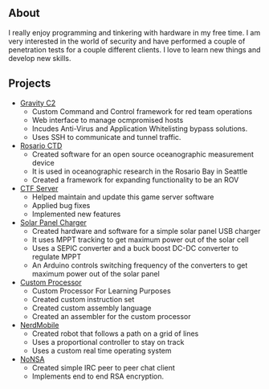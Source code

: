 ## About
I really enjoy programming and tinkering with hardware in my free time.
I am very interested in the world of security and have performed
a couple of penetration tests for a couple different clients. I love
to learn new things and develop new skills.

## Projects

- [Gravity C2](https://gitlab.com/dakriy/Gravity)
    - Custom Command and Control framework for red team operations
    - Web interface to manage ocmpromised hosts
    - Incudes Anti-Virus and Application Whitelisting bypass solutions.
    - Uses SSH to communicate and tunnel traffic.
- [Rosario CTD](https://github.com/dakriy/Rosario-ROV)
    - Created software for an open source oceanographic measurement device
    - It is used in oceanographic research in the Rosario Bay in Seattle
    - Created a framework for expanding functionality to be an ROV
- [CTF Server](https://github.com/buildist/CTFServer)
    - Helped maintain and update this game server software
    - Applied bug fixes
    - Implemented new features
- [Solar Panel Charger](https://gitlab.com/dakriy/solar-charger)
    - Created hardware and software for a simple solar panel USB charger
    - It uses MPPT tracking to get maximum power out of the solar cell
    - Uses a SEPIC converter and a buck boost DC-DC converter to regulate MPPT
    - An Arduino controls switching frequency of the converters to get maximum power out of the solar panel
- [Custom Processor](https://github.com/dakriy/Architecture-Project)
    - Custom Processor For Learning Purposes
    - Created custom instruction set
    - Created custom assembly language
    - Created an assembler for the custom processor
- [NerdMobile](https://gitlab.com/dakriy/Nerdmobile)
    - Created robot that follows a path on a grid of lines
    - Uses a proportional controller to stay on track
    - Uses a custom real time operating system 
- [NoNSA](https://github.com/dakriy/NoNSA)
    - Created simple IRC peer to peer chat client
    - Implements end to end RSA encryption.
